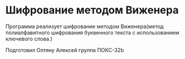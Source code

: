 # Шифрование методом Виженера

Программа реализует шифрование методом Виженера(метод полиалфавитного шифрования 
буквенного текста с использованием ключевого слова.)

Подготовил Олтяну Алексей группа ПОКС-32b
